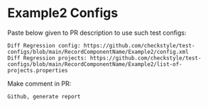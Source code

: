 # Example2 Configs
Paste below given to PR description to use such test configs:
```
Diff Regression config: https://github.com/checkstyle/test-configs/blob/main/RecordComponentName/Example2/config.xml
Diff Regression projects: https://github.com/checkstyle/test-configs/blob/main/RecordComponentName/Example2/list-of-projects.properties
```
Make comment in PR:
```
Github, generate report
```
